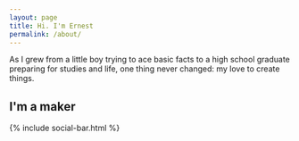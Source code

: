 ```yaml
---
layout: page
title: Hi. I'm Ernest
permalink: /about/
---
```


As I grew from a little boy trying to ace basic facts to a high school graduate preparing for studies and life, one thing never changed: my love to create things.

## I'm a maker

{% include social-bar.html %}
